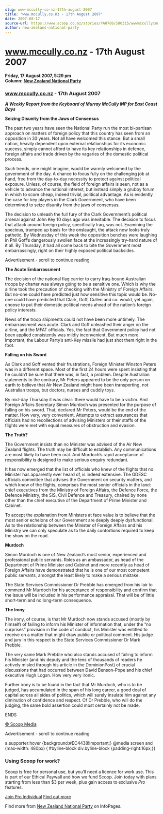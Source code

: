 ```yaml
---
slug: www-mccully-co-nz-17th-august-2007
title: "www.mccully.co.nz - 17th August 2007"
date: 2007-08-17
source-url: https://www.scoop.co.nz/stories/PA0708/S00315/wwwmccullyconz-17th-august-2007.htm
author: new-zealand-national-party
---
```

www.mccully.co.nz - 17th August 2007
====================================

**Friday, 17 August 2007, 5:29 pm**  
**Column: [New Zealand National Party](https://info.scoop.co.nz/New_Zealand_National_Party)**

### www.mccully.co.nz - 17th August 2007

_**A Weekly Report from the Keyboard of Murray McCully MP for East Coast Bays**_

**Seizing Disunity from the Jaws of Consensus**

The past two years have seen the National Party run the most bi-partisan approach on matters of foreign policy that this country has seen from an opposition in 30 years. Not all have welcomed this stance. But a small nation, heavily dependent upon external relationships for its economic success, simply cannot afford to have its key relationships in defence, foreign affairs and trade driven by the vagaries of the domestic political process.

Such trends, one might imagine, would be warmly welcomed by the government of the day. A chance to focus fully on the challenging job at hand, free from the day-to-day necessity to protect against political exposure. Unless, of course, the field of foreign affairs is seen, not as a vehicle to advance the national interest, but instead simply a grubby forum in which to score cheap, indeed trivial, political advantage. As is evidently the case for key players in the Clark Government, who have been determined to seize disunity from the jaws of consensus.

The decision to unleash the full fury of the Clark Government’s political arsenal against John Key 10 days ago was inevitable. The decision to focus that attack around foreign policy, specifically Iraq, was not. Examining the specious, trumped up basis for the onslaught, the attack now looks truly pathetic. By Wednesday of this week the opposition benches were laughing in Phil Goff’s dangerously swollen face at the increasingly try-hard nature of it all. By Thursday, it had all come back to bite the Government most embarrassingly, right on their highly exposed political backsides.

Advertisement - scroll to continue reading





**The Acute Embarrassment**

The decision of the national flag carrier to carry Iraq-bound Australian troops by charter was always going to be a sensitive one. Which is why the airline took the precaution of checking with the Ministry of Foreign Affairs. But no-one could have predicted just how sensitive this topic would be. No-one could have predicted that Clark, Goff, Cullen and co. would, yet again, choose to put their domestic political needs ahead of the nation’s foreign policy interests.

News of the troop shipments could not have been more untimely. The embarrassment was acute. Clark and Goff unleashed their anger on the airline, and the MFAT officials. Yes, the fact that Government policy had not been applied consistently was mildly inconvenient. But much more important, the Labour Party’s anti-Key missile had just shot them right in the foot.

**Falling on his Sword**

As Clark and Goff vented their frustrations, Foreign Minister Winston Peters was in a different space. Most of the first 24 hours were spent insisting that he couldn’t be sure that there was, in fact, a problem. Despite Australian statements to the contrary, Mr Peters appeared to be the only person on earth to believe that Air New Zealand might have been transporting, not Australian troops, but doctors, nurses and cuddly toys.

By mid-day Thursday it was clear: there would have to be a victim. And Foreign Affairs Secretary Simon Murdoch was presented for the purpose of falling on his sword. That, declared Mr Peters, would be the end of the matter. How very, very convenient. Attempts to extract assurances that officials had no recollections of advising Ministers or their staffs of the flights were met with equal measures of obstruction and evasion.

**The Truth?**

The Government insists than no Minister was advised of the Air New Zealand flights. The truth may be difficult to establish. Any communications are most likely to have been oral. And Murdoch’s rapid acceptance of responsibility is designed to make serious enquiry redundant.

It has now emerged that the list of officials who knew of the flights that no Minister has apparently ever heard of, is indeed extensive. The ODESC officials committee that advises the Government on security matters, and which knew of the flights, comprises the most senior officials in the land: chief executives from the Ministry of Foreign Affairs, the Defence Force, the Defence Ministry, the SIS, Civil Defence and Treasury, chaired by none other than the chief executive of the Department of Prime Minister and Cabinet.

To accept the explanation from Ministers at face value is to believe that the most senior echelons of our Government are deeply deeply dysfunctional. As to the relationship between the Minister of Foreign Affairs and his Ministry we can only speculate as to the daily contortions required to keep the show on the road.

**Murdoch**

Simon Murdoch is one of New Zealand’s most senior, experienced and professional public servants. Roles as an ambassador, as head of the Department of Prime Minister and Cabinet and more recently as head of Foreign Affairs have demonstrated that he is one of our most competent public servants, amongst the least likely to make a serious mistake.

The State Services Commissioner Dr Prebble has emerged from his lair to commend Mr Murdoch for his acceptance of responsibility and confirm that the issue will be included in his performance appraisal. That will be of little short-term and no long-term consequence.

**The Irony**

The irony, of course, is that Mr Murdoch now stands accused (mostly by himself) of failing to inform his Minister of information that, under the “no surprises” provision in the code of conduct, his Minister was entitled to receive on a matter that might draw public or political comment. His judge and jury in this respect is the State Services Commissioner Dr Mark Prebble.

The very same Mark Prebble who also stands accused of failing to inform his Minister (and his deputy and the tens of thousands of readers he actively misled through his article in the DominionPost) of crucial discussions that had occurred between David Benson-Pope and his chief executive Hugh Logan. How very very ironic.

Further irony is to be found in the fact that Mr Murdoch, who is to be judged, has accumulated in the span of his long career, a good deal of capital across all sides of politics, which will surely insulate him against any diminution of confidence and respect. Of Dr Prebble, who will do the judging, the same bold assertion could most certainly not be made.

ENDS  

[© Scoop Media](http://www.scoop.co.nz/about/terms.html)  

Advertisement - scroll to continue reading



a.supporter:hover {background:#EC4438!important;} @media screen and (max-width: 480px) { #byline-block div.byline-block {padding-right:16px;}}

### Using Scoop for work?

Scoop is free for personal use, but you’ll need a licence for work use. This is part of our Ethical Paywall and how we fund Scoop. Join today with plans starting from less than $3 per week, plus gain access to exclusive _Pro_ features.  
  
[Join Pro Individual](https://pro.scoop.co.nz/Individual/?from=ProIn24) [Find out more](https://pro.scoop.co.nz/using-scoop-for-work/?from=ProIn24)

Find more from [New Zealand National Party](https://info.scoop.co.nz/New_Zealand_National_Party) on InfoPages.